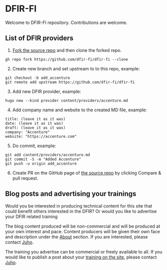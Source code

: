 # DFIR-FI

Welcome to DFIR-FI repository. Contributions are welcome.

## List of DFIR providers   

1. [Fork the source repo](https://github.com/dfir-fi/dfir-fi) and then clone the forked repo.
```
gh repo fork https://github.com/dfir-fi/dfir-fi --clone
```

2. Create new branch and set upstream to to this repo, example:

```
git checkout -b add_accenture
git remote add upstream https://github.com/dfir-fi/dfir-fi
```

3. Add new DFIR provider, example:
```
hugo new --kind provider content/providers/accenture.md
```

4. Add company name and website to the created MD file, example:
```
title: (leave it as it was)
date: (leave it as it was)
draft: (leave it as it was)
company: "Accenture"
website: "https://accenture.com"
```

5. Do commit, example:
```
git add content/providers/accenture.md
git commit -S -m "Added Accenture"
git push -u origin add_accenture
```

6. Create PR on the GitHub page of [the source repo](https://github.com/dfir-fi/dfir-fi) by clicking Compare & pull request.

## Blog posts and advertising your trainings

Would you be interested in producing technical content for this site that could benefit others interested in the DFIR? Or would you like to advertise your DFIR related training

The blog content produced will be non-commercial and will be produced at your own interest and pace. Content producers will be given their own face and description under the [About](/about) section. If you are interested, please contact [Juho](/about/whois).

The training you advertise can be commercial or freely available to all. If you would like to publish a post about your [training on the site](/training), please contact [Juho](/about/whois).
